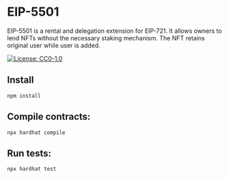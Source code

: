 # EIP-5501

EIP-5501 is a rental and delegation extension for EIP-721. It allows owners to lend NFTs without the necessary staking mechanism. The NFT retains original user while user is added.

[![License: CC0-1.0](https://img.shields.io/badge/License-CC0-yellow.svg)](https://creativecommons.org/publicdomain/zero/1.0/)

## Install
```shell
npm install
```

## Compile contracts:
```shell
npx hardhat compile
```

## Run tests:
```shell
npx hardhat test
```
